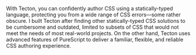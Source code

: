 With Tecton, you can confidently author CSS using a statically-typed language,
protecting you from a wide range of CSS errors—some rather obscure. I built
Tecton after finding other statically-typed CSS solutions to be cumbersome and
outdated, limited to subsets of CSS that would not meet the needs of most
real-world projects. On the other hand, Tecton uses advanced features of
PureScript to deliver a familiar, flexible, and reliable CSS authoring
experience.
